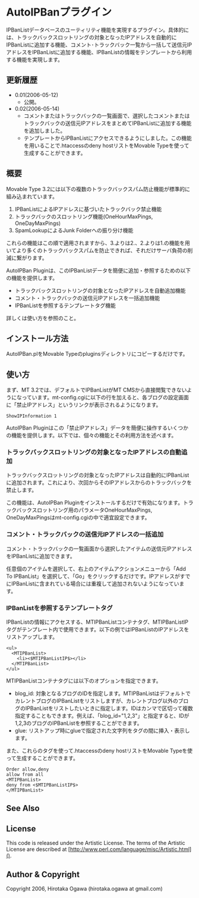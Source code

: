 # AutoIPBanプラグイン

IPBanListデータベースのユーティリティ機能を実現するプラグイン。具体的には、トラックバックスロットリングの対象となったIPアドレスを自動的にIPBanListに追加する機能、コメント･トラックバック一覧から一括して送信元IPアドレスをIPBanListに追加する機能、IPBanListの情報をテンプレートから利用する機能を実現します。

## 更新履歴

 * 0.01(2006-05-12)
   * 公開。
 * 0.02(2006-05-14)
   * コメントまたはトラックバックの一覧画面で、選択したコメントまたはトラックバックの送信元IPアドレスをまとめてIPBanListに追加する機能を追加しました。
   * テンプレートからIPBanListにアクセスできるようにしました。この機能を用いることで.htaccessのdeny hostリストをMovable Typeを使って生成することができます。

## 概要

Movable Type 3.2には以下の複数のトラックバックスパム防止機能が標準的に組み込まれています。

 1. IPBanListによるIPアドレスに基づいたトラックバック禁止機能
 1. トラックバックのスロットリング機能(OneHourMaxPings, OneDayMaxPings)
 1. SpamLookupによるJunk Folderへの振り分け機能

これらの機能はこの順で適用されますから、3.よりは2.、2.よりは1.の機能を用いてより多くのトラックバックスパムを防止できれば、それだけサーバ負荷の削減に繋がります。

AutoIPBan Pluginは、このIPBanListデータを簡便に追加・参照するための以下の機能を提供します。

 * トラックバックスロットリングの対象となったIPアドレスを自動追加機能
 * コメント・トラックバックの送信元IPアドレスを一括追加機能
 * IPBanListを参照するテンプレートタグ機能

詳しくは使い方を参照のこと。

## インストール方法

AutoIPBan.plをMovable Typeのpluginsディレクトリにコピーするだけです。

## 使い方

まず、MT 3.2では、デフォルトでIPBanListがMT CMSから直接閲覧できないようになっています。mt-config.cgiに以下の行を加えると、各ブログの設定画面に「禁止IPアドレス」というリンクが表示されるようになります。

    ShowIPInformation 1

AutoIPBan Pluginはこの「禁止IPアドレス」データを簡便に操作するいくつかの機能を提供します。以下では、個々の機能とその利用方法を述べます。

### トラックバックスロットリングの対象となったIPアドレスの自動追加

トラックバックスロットリングの対象となったIPアドレスは自動的にIPBanListに追加されます。これにより、次回からそのIPアドレスからのトラックバックを禁止します。

この機能は、AutoIPBan Pluginをインストールするだけで有効になります。トラックバックスロットリング用のパラメータOneHourMaxPings, OneDayMaxPingsはmt-config.cgiの中で適宜設定できます。

### コメント・トラックバックの送信元IPアドレスの一括追加

コメント・トラックバックの一覧画面から選択したアイテムの送信元IPアドレスをIPBanListに追加できます。

任意個のアイテムを選択して、右上のアイテムアクションメニューから「Add To IPBanList」を選択して、「Go」をクリックするだけです。IPアドレスがすでにIPBanListに含まれている場合には重複して追加されないようになっています。

### IPBanListを参照するテンプレートタグ

IPBanListの情報にアクセスする、MTIPBanListコンテナタグ、MTIPBanListIPタグがテンプレート内で使用できます。以下の例ではIPBanListのIPアドレスをリストアップします。

    <ul>
      <MTIPBanList>
        <li><$MTIPBanListIP$></li>
      </MTIPBanList>
    </ul>

MTIPBanListコンテナタグには以下のオプションを指定できます。

 * blog_id: 対象となるブログのIDを指定します。MTIPBanListはデフォルトでカレントブログのIPBanListをリストしますが、カレントブログ以外のブログのIPBanListをリストしたいときに指定します。IDはカンマで区切って複数指定することもできます。例えば、「blog_id="1,2,3"」と指定すると、IDが1,2,3のブログのIPBanListを参照することができます。
 * glue: リストアップ時にglueで指定された文字列をタグの間に挿入・表示します。

また、これらのタグを使って.htaccessのdeny hostリストをMovable Typeを使って生成することができます。

    Order allow,deny
    allow from all
    <MTIPBanList>
    deny from <$MTIPBanListIP$>
    </MTIPBanList>

## See Also

## License

This code is released under the Artistic License. The terms of the Artistic License are described at [http://www.perl.com/language/misc/Artistic.html]().

## Author & Copyright

Copyright 2006, Hirotaka Ogawa (hirotaka.ogawa at gmail.com)
